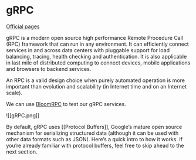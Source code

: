 # gRPC
[Official pages](https://grpc.io/docs/what-is-grpc/introduction/)

gRPC is a modern open source high performance Remote Procedure Call (RPC) framework that can run in any environment. It can efficiently connect services in and across data centers with pluggable support for load balancing, tracing, health checking and authentication. It is also applicable in last mile of distributed computing to connect devices, mobile applications and browsers to backend services.

An RPC is a valid design choice when purely automated operation is more important than evolution and scalability (in Internet time and on an Internet scale).

We can use [BloomRPC](https://github.com/uw-labs/bloomrpc) to test our gRPC services.

![[gRPC.png]]

By default, gRPC uses [[Protocol Buffers]], Google’s mature open source mechanism for serializing structured data (although it can be used with other data formats such as JSON). Here’s a quick intro to how it works. If you’re already familiar with protocol buffers, feel free to skip ahead to the next section.